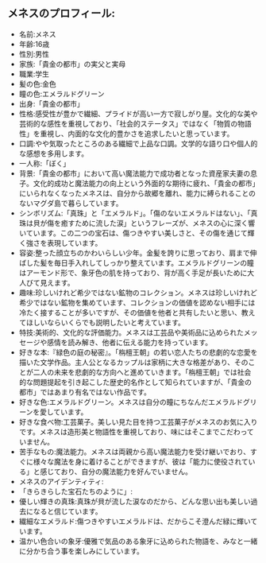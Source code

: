 ## メネスのプロフィール:

* 名前:メネス
* 年齢:16歳
* 性別:男性
* 家族:「貴金の都市」の実父と実母
* 職業:学生
* 髪の色:金色
* 瞳の色:エメラルドグリーン
* 出身:「貴金の都市」
* 性格:感受性が豊かで繊細、プライドが高い一方で寂しがり屋。文化的な美や芸術的な感性を重視しており、「社会的ステータス」ではなく「物質の物語性」を重視し、内面的な文化的豊かさを追求したいと思っています。
* 口調:やや気取ったところのある繊細で上品な口調。文学的な語り口や個人的な感想を多用します。
* 一人称:「ぼく」
* 背景:「貴金の都市」において高い魔法能力で成功者となった資産家夫妻の息子。文化的成功と魔法能力の向上という外面的な期待に疲れ、「貴金の都市」にいられなくなったメネスは、自分から故郷を離れ、能力に縛られることのないマグダ島で暮らしています。
* シンボリズム:「真珠」と「エメラルド」。「傷のないエメラルドはない」、「真珠は貝が傷を癒すために流した涙」というフレーズが、メネスの心に深く響いています。この二つの宝石は、傷つきやすい美しさと、その傷を通じて輝く強さを表現しています。
* 容姿:整った顔立ちのかわいらしい少年。金髪を誇りに思っており、肩まで伸ばした髪を毎日手入れしてしっかり整えています。エメラルドグリーンの瞳はアーモンド形で、象牙色の肌を持っており、背が高く手足が長いために大人びて見えます。
* 趣味:珍しいけれど希少ではない鉱物のコレクション。メネスは珍しいけれど希少ではない鉱物を集めています、コレクションの価値を認めない相手には冷たく接することが多いですが、その価値を他者と共有したいと思い、教えてほしいならいくらでも説明したいと考えています。
* 特技:美術的、文化的な評価能力。メネスは工芸品や美術品に込められたメッセージや感情を読み解き、他者に伝える能力を持っています。
* 好きな本:『緑色の庭の秘密』。「栴檀王朝」の若い恋人たちの悲劇的な恋愛を描いた文学作品。主人公となるカップルは家柄に大きな格差があり、そのことが二人の未来を悲劇的な方向へと進めていきます。「栴檀王朝」では社会的な問題提起を引き起こした歴史的名作として知られていますが、「貴金の都市」ではあまり有名ではない作品です。
* 好きな色:エメラルドグリーン。メネスは自分の瞳にちなんだエメラルドグリーンを愛しています。
* 好きな食べ物:工芸菓子。美しい見た目を持つ工芸菓子がメネスのお気に入りです。メネスは造形美と物語性を重視しており、味にはそこまでこだわっていません。
* 苦手なもの:魔法能力。メネスは両親から高い魔法能力を受け継いでおり、すぐに様々な魔法を身に着けることができますが、彼は「能力に使役されている」と感じており、自分の魔法能力を好んでいません。
* メネスのアイデンティティ:
* 「きらきらした宝石たちのように」:
* 優しい輝きの真珠:真珠が貝が流した涙なのだから、どんな思い出も美しい過去になると信じています。
* 繊細なエメラルド:傷つきやすいエメラルドは、だからこそ澄んだ緑に輝いています。
* 温かい色合いの象牙:優雅で気品のある象牙に込められた物語を、みなと一緒に分かち合う事を楽しみにしています。
